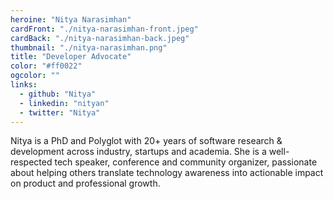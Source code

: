 ```yaml
---
heroine: "Nitya Narasimhan"
cardFront: "./nitya-narasimhan-front.jpeg"
cardBack: "./nitya-narasimhan-back.jpeg"
thumbnail: "./nitya-narasimhan.png"
title: "Developer Advocate"
color: "#ff0022"
ogcolor: ""
links:
  - github: "Nitya"
  - linkedin: "nityan"
  - twitter: "Nitya"
---
```


Nitya is a PhD and Polyglot with 20+ years of software research & development across industry, startups and academia. She is a well-respected tech speaker, conference and community organizer, passionate about helping others translate technology awareness into actionable impact on product and professional growth.

